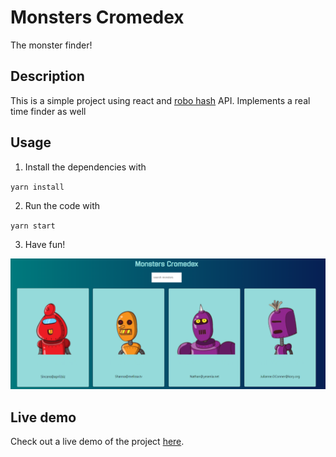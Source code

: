 # Monsters Cromedex
The monster finder!

## Description

This is a simple project using react and [robo hash](https://robohash.org) API.
Implements a real time finder as well

## Usage

1. Install the dependencies with

`yarn install`

2. Run the code with

`yarn start`

3. Have fun!

![Hero Image]("./../image/hero.png "Hero Image")

## Live demo

Check out a live demo of the project [here](https://simple-react-app-cromewar.herokuapp.com/).
